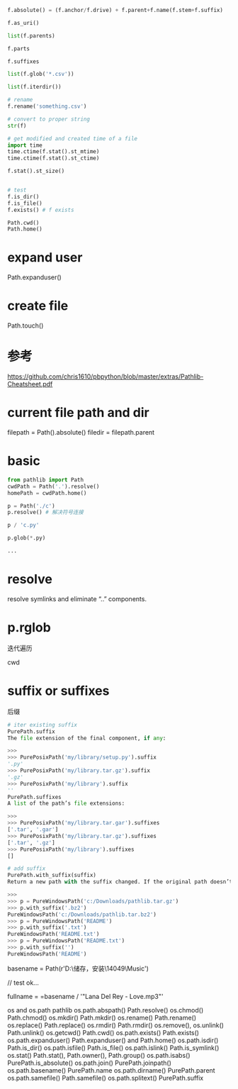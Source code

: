 ```py
f.absolute() = (f.anchor/f.drive) + f.parent+f.name(f.stem+f.suffix)

f.as_uri()

list(f.parents)

f.parts

f.suffixes

list(f.glob('*.csv'))

list(f.iterdir())

# rename
f.rename('something.csv')

# convert to proper string
str(f)

# get modified and created time of a file
import time
time.ctime(f.stat().st_mtime)
time.ctime(f.stat().st_ctime)

f.stat().st_size()


# test
f.is_dir()
f.is_file()
f.exists() # f exists

Path.cwd()
Path.home()
```

# expand user
Path.expanduser()


# create file
Path.touch()

# 参考
 https://github.com/chris1610/pbpython/blob/master/extras/Pathlib-Cheatsheet.pdf

# current file path and dir
filepath = Path().absolute()
filedir = filepath.parent

# basic
```py
from pathlib import Path
cwdPath = Path('.').resolve()
homePath = cwdPath.home()

p = Path('./c')
p.resolve() # 解决符号连接

p / 'c.py'

p.glob(*.py)

...
```

# resolve
resolve symlinks and eliminate “..” components.

# p.rglob
迭代遍历

cwd

# suffix or suffixes
后缀
``` py
# iter existing suffix
PurePath.suffix
The file extension of the final component, if any:

>>>
>>> PurePosixPath('my/library/setup.py').suffix
'.py'
>>> PurePosixPath('my/library.tar.gz').suffix
'.gz'
>>> PurePosixPath('my/library').suffix
''
PurePath.suffixes
A list of the path’s file extensions:

>>>
>>> PurePosixPath('my/library.tar.gar').suffixes
['.tar', '.gar']
>>> PurePosixPath('my/library.tar.gz').suffixes
['.tar', '.gz']
>>> PurePosixPath('my/library').suffixes
[]

# add suffix
PurePath.with_suffix(suffix)
Return a new path with the suffix changed. If the original path doesn’t have a suffix, the new suffix is appended instead. If the suffix is an empty string, the original suffix is removed:

>>>
>>> p = PureWindowsPath('c:/Downloads/pathlib.tar.gz')
>>> p.with_suffix('.bz2')
PureWindowsPath('c:/Downloads/pathlib.tar.bz2')
>>> p = PureWindowsPath('README')
>>> p.with_suffix('.txt')
PureWindowsPath('README.txt')
>>> p = PureWindowsPath('README.txt')
>>> p.with_suffix('')
PureWindowsPath('README')
```



basename = Path(r'D:\储存，安装\14049\Music')



// test ok...

fullname = =basename /  '\"Lana Del Rey - Love.mp3\"'



os and os.path  pathlib
os.path.abspath()   Path.resolve()
os.chmod()  Path.chmod()
os.mkdir()  Path.mkdir()
os.rename() Path.rename()
os.replace()    Path.replace()
os.rmdir()  Path.rmdir()
os.remove(), os.unlink()    Path.unlink()
os.getcwd() Path.cwd()
os.path.exists()    Path.exists()
os.path.expanduser()    Path.expanduser() and Path.home()
os.path.isdir() Path.is_dir()
os.path.isfile()    Path.is_file()
os.path.islink()    Path.is_symlink()
os.stat()   Path.stat(), Path.owner(), Path.group()
os.path.isabs() PurePath.is_absolute()
os.path.join()  PurePath.joinpath()
os.path.basename()  PurePath.name
os.path.dirname()   PurePath.parent
os.path.samefile()  Path.samefile()
os.path.splitext()  PurePath.suffix